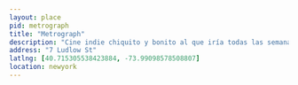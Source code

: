 ```yaml
---
layout: place
pid: metrograph
title: "Metrograph"
description: "Cine indie chiquito y bonito al que iría todas las semanas si viviera en la ciudad."
address: "7 Ludlow St"
latlng: [40.715305538423884, -73.99098578508807]
location: newyork
---
```


